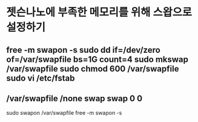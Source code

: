 # 젯슨나노에 부족한 메모리를 위해 스왑으로 설정하기

free -m
swapon -s
sudo dd if=/dev/zero of=/var/swapfile bs=1G count=4
sudo mkswap /var/swapfile
sudo chmod 600 /var/swapfile
sudo vi /etc/fstab
-------------------------------------------------------------
/var/swapfile   /none   swap    swap    0 0
-------------------------------------------------------------
sudo swapon /var/swapfile
free -m
swapon -s
